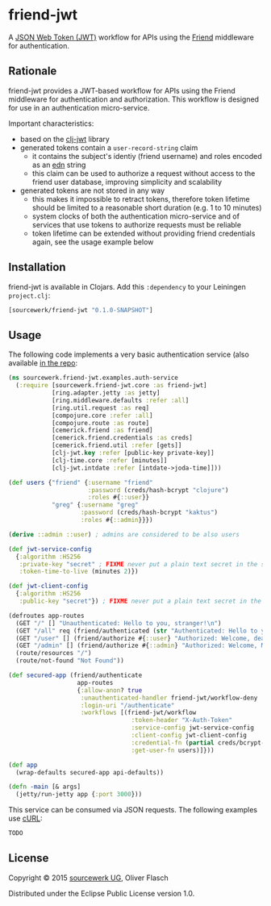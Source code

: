 # friend-jwt

A [JSON Web Token (JWT)](http://jwt.io) workflow for APIs using the
[Friend](https://github.com/cemerick/friend) middleware for authentication.

## Rationale

friend-jwt provides a JWT-based workflow for APIs using the Friend middleware
for authentication and authorization. This workflow is designed for use in
an authentication micro-service.

Important characteristics:

* based on the [clj-jwt](https://github.com/liquidz/clj-jwt) library
* generated tokens contain a `user-record-string` claim 
  * it contains the subject's identiy (friend username) and roles encoded as
    an [edn](https://clojure.github.io/clojure/clojure.edn-api.html) string
  * this claim can be used to authorize a request without access to the
    friend user database, improving simplicity and scalability
* generated tokens are not stored in any way
  * this makes it impossible to retract tokens, therefore token lifetime
    should be limited to a reasonable short duration (e.g. 1 to 10 minutes)
  * system clocks of both the authentication micro-service and of services
    that use tokens to authorize requests must be reliable
  * token lifetime can be extended without providing friend credentials
    again, see the usage example below

## Installation

friend-jwt is available in Clojars. Add this `:dependency` to your Leiningen
`project.clj`:

```clojure
[sourcewerk/friend-jwt "0.1.0-SNAPSHOT"]
```

## Usage

The following code implements a very basic authentication service (also
available [in the repo](https://github.com/oflasch/friend-jwt/blob/master/src/sourcewerk/friend_jwt/examples/auth_service.clj):

```clojure
(ns sourcewerk.friend-jwt.examples.auth-service
  (:require [sourcewerk.friend-jwt.core :as friend-jwt]
            [ring.adapter.jetty :as jetty]
            [ring.middleware.defaults :refer :all]
            [ring.util.request :as req]
            [compojure.core :refer :all]
            [compojure.route :as route]
            [cemerick.friend :as friend]
            [cemerick.friend.credentials :as creds]
            [cemerick.friend.util :refer [gets]]
            [clj-jwt.key :refer [public-key private-key]]
            [clj-time.core :refer [minutes]]
            [clj-jwt.intdate :refer [intdate->joda-time]]))

(def users {"friend" {:username "friend"
                      :password (creds/hash-bcrypt "clojure")
                      :roles #{::user}}
            "greg" {:username "greg"
                    :password (creds/hash-bcrypt "kaktus")
                    :roles #{::admin}}})

(derive ::admin ::user) ; admins are considered to be also users

(def jwt-service-config
  {:algorithm :HS256
   :private-key "secret" ; FIXME never put a plain text secret in the source code!
   :token-time-to-live (minutes 2)})

(def jwt-client-config
  {:algorithm :HS256
   :public-key "secret"}) ; FIXME never put a plain text secret in the source code! 

(defroutes app-routes
  (GET "/" [] "Unauthenticated: Hello to you, stranger!\n")
  (GET "/all" req (friend/authenticated (str "Authenticated: Hello to you " (friend/current-authentication req) ", my good friend!!\n")))
  (GET "/user" [] (friend/authorize #{::user} "Authorized: Welcome, dear user!\n"))
  (GET "/admin" [] (friend/authorize #{::admin} "Authorized: Welcome, MASTER!\n"))
  (route/resources "/")
  (route/not-found "Not Found"))

(def secured-app (friend/authenticate
                   app-routes
                   {:allow-anon? true
                    :unauthenticated-handler friend-jwt/workflow-deny
                    :login-uri "/authenticate"
                    :workflows [(friend-jwt/workflow
                                  :token-header "X-Auth-Token"
                                  :service-config jwt-service-config
                                  :client-config jwt-client-config 
                                  :credential-fn (partial creds/bcrypt-credential-fn users)
                                  :get-user-fn users)]}))

(def app
  (wrap-defaults secured-app api-defaults))

(defn -main [& args]
  (jetty/run-jetty app {:port 3000}))
```

This service can be consumed via JSON requests. The following examples use 
[cURL](http://curl.haxx.se):

```bash
TODO
```

## License

Copyright © 2015 [sourcewerk UG](http://sourcewerk.de), Oliver Flasch 

Distributed under the Eclipse Public License version 1.0.
